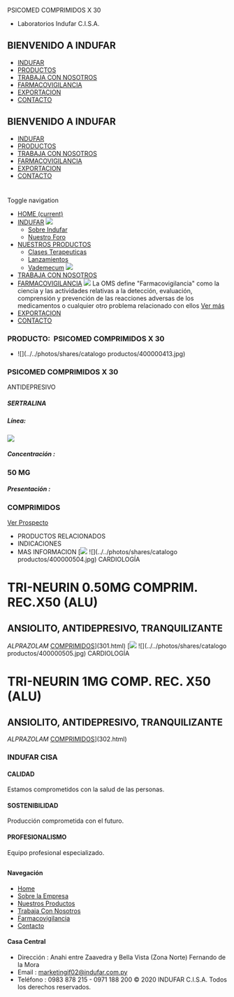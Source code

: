 PSICOMED COMPRIMIDOS X 30
- Laboratorios Indufar C.I.S.A.
## BIENVENIDO A INDUFAR
* [INDUFAR](246.html#)
* [PRODUCTOS](246.html#)
* [TRABAJA CON NOSOTROS](246.html#)
* [FARMACOVIGILANCIA](246.html#)
* [EXPORTACION](246.html#)
* [CONTACTO](246.html#)
## BIENVENIDO A INDUFAR
* [INDUFAR](../../index.html)
* [PRODUCTOS](../../productos.html)
* [TRABAJA CON NOSOTROS](../../trabaja_con_nosotros.html)
* [FARMACOVIGILANCIA](../../farmacovigilancia.html)
* [EXPORTACION](../../exportacion.html)
* [CONTACTO](../../contacto.html)
# 
Toggle navigation
* [HOME (current)](../../index.html)
* [INDUFAR](246.html#) 
  [![ ](../../photos/shares/Sistema/Menu/indufar_menul.jpg)](../../institucional.html)
  - [Sobre Indufar](../../institucional.html)
  - [Nuestro Foro](../../blog.html)
* [NUESTROS PRODUCTOS](246.html#) 
  - [Clases Terapeuticas](../clases_terapeuticas.html)
  - [Lanzamientos](../lanzamientos.html)
  - [Vademecum](../../productos.html)
  [![ ](../../photos/shares/Sistema/Menu/productos.png)](../../productos.html)
* [TRABAJA CON NOSOTROS](../../trabaja_con_nosotros.html)
* [FARMACOVIGILANCIA](246.html#) 
  [![ ](../../photos/shares/Sistema/Menu/TUBOS.png)](../../farmacovigilancia.html)
  La OMS define "Farmacovigilancia" como la ciencia y las actividades relativas a la detección, evaluación, comprensión y prevención de las reacciones adversas de los medicamentos o cualquier otro problema relacionado con ellos
  [Ver más](../../farmacovigilancia.html)
* [EXPORTACION](../../exportacion.html)
* [CONTACTO](../../contacto.html)
### PRODUCTO:  PSICOMED COMPRIMIDOS X 30
* ![](../../photos/shares/catalogo productos/400000413.jpg)
### **PSICOMED COMPRIMIDOS X 30**
ANTIDEPRESIVO
##### **SERTRALINA**
##### **Línea:**
[![](../../photos/shares/Laboratorios/lab_indufar.png)](../linea/1.html)
##### **Concentración :**
### 50 MG
##### **Presentación :**
### COMPRIMIDOS
[Ver Prospecto](https://www.indufar.com.py/files/shares/prospectos/400000413.pdf)
* PRODUCTOS RELACIONADOS
* INDICACIONES
* MAS INFORMACION
[![](../../photos/shares/Laboratorios/lab_cardio.png)
![](../../photos/shares/catalogo productos/400000504.jpg)
CARDIOLOGÍA
# TRI-NEURIN 0.50MG COMPRIM. REC.X50 (ALU)
## ANSIOLITO, ANTIDEPRESIVO, TRANQUILIZANTE
*ALPRAZOLAM*
[COMPRIMIDOS](246.html#)](301.html)
[![](../../photos/shares/Laboratorios/lab_cardio.png)
![](../../photos/shares/catalogo productos/400000505.jpg)
CARDIOLOGÍA
# TRI-NEURIN 1MG COMP. REC. X50 (ALU)
## ANSIOLITO, ANTIDEPRESIVO, TRANQUILIZANTE
*ALPRAZOLAM*
[COMPRIMIDOS](246.html#)](302.html)
### INDUFAR CISA
#### CALIDAD
Estamos comprometidos con la salud de las personas.
#### SOSTENIBILIDAD
Producción comprometida con el futuro.
#### PROFESIONALISMO
Equipo profesional especializado.
## 
#### Navegación
* [Home](../../index.html)
* [Sobre la Empresa](../../institucional.html)
* [Nuestros Productos](../../productos.html)
* [Trabaja Con Nosotros](../../trabaja_con_nosotros.html)
* [Farmacovigilancia](../../farmacovigilancia.html)
* [Contacto](../../contacto.html)
#### Casa Central
* Dirección : Anahi entre Zaavedra y Bella Vista (Zona Norte) Fernando de la Mora
* Email : [marketingif02@indufar.com.py](mailto:marketingif02@indufar.com.py)
* Teléfono : 0983 878 215 - 0971 188 200
© 2020 INDUFAR C.I.S.A. Todos los derechos reservados.
